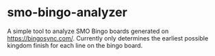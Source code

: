 # smo-bingo-analyzer
A simple tool to analyze SMO Bingo boards generated on https://bingosync.com/. Currently only determines the earliest possible kingdom finish for each line on the bingo board. 
